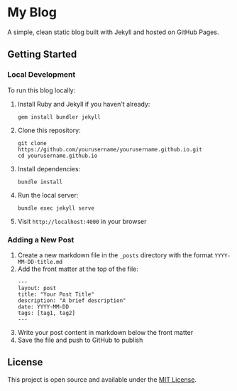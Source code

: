 # My Blog

A simple, clean static blog built with Jekyll and hosted on GitHub Pages.

## Getting Started

### Local Development

To run this blog locally:

1. Install Ruby and Jekyll if you haven't already:

   ```
   gem install bundler jekyll
   ```

2. Clone this repository:

   ```
   git clone https://github.com/yourusername/yourusername.github.io.git
   cd yourusername.github.io
   ```

3. Install dependencies:

   ```
   bundle install
   ```

4. Run the local server:

   ```
   bundle exec jekyll serve
   ```

5. Visit `http://localhost:4000` in your browser

### Adding a New Post

1. Create a new markdown file in the `_posts` directory with the format `YYYY-MM-DD-title.md`
2. Add the front matter at the top of the file:
   ```
   ---
   layout: post
   title: "Your Post Title"
   description: "A brief description"
   date: YYYY-MM-DD
   tags: [tag1, tag2]
   ---
   ```
3. Write your post content in markdown below the front matter
4. Save the file and push to GitHub to publish

## License

This project is open source and available under the [MIT License](LICENSE).
